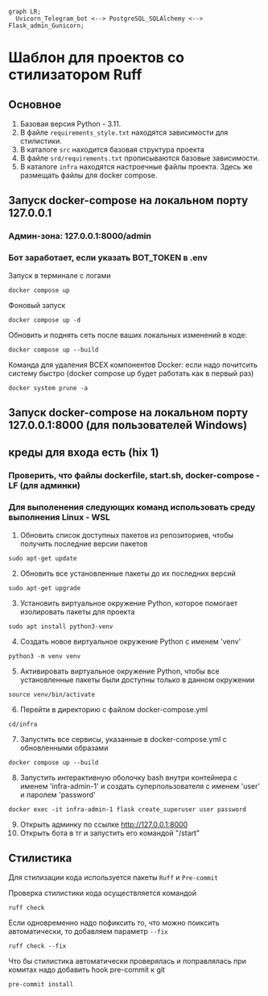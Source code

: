 ```mermaid
graph LR;
  Uvicorn_Telegram_bot <--> PostgreSQL_SQLAlchemy <--> Flask_admin_Gunicorn;
```
# Шаблон для проектов со стилизатором Ruff

## Основное

1. Базовая версия Python - 3.11.
2. В файле `requirements_style.txt` находятся зависимости для стилистики.
3. В каталоге `src` находится базовая структура проекта
4. В файле `srd/requirements.txt` прописываются базовые зависимости.
5. В каталоге `infra` находятся настроечные файлы проекта. Здесь же размещать файлы для docker compose.

## Запуск docker-compose на локальном порту 127.0.0.1
### Админ-зона: 127.0.0.1:8000/admin
### Бот заработает, если указать BOT_TOKEN в .env

Запуск в терминале с логами
```shell
docker compose up
```
Фоновый запуск
```shell
docker compose up -d
```

Обновить и поднять сеть после ваших локальных изменений в коде:
```shell
docker compose up --build
```
Команда для удаления ВСЕХ компонентов Docker:
если надо почитсить систему быстро
(docker compose up будет работать как в первый раз)
```shell
docker system prune -a
```


## Запуск docker-compose на локальном порту 127.0.0.1:8000 (для пользователей Windows)
## креды для входа есть (hix 1)
### Проверить, что файлы dockerfile, start.sh, docker-compose - LF (для админки)
### Для выполенения следующих команд использовать среду выполнения Linux - WSL 
1) Обновить список доступных пакетов из репозиториев, чтобы получить последние версии пакетов
```
sudo apt-get update
```
2) Обновить все установленные пакеты до их последних версий
```
sudo apt-get upgrade
```
3) Установить виртуальное окружение Python, которое помогает изолировать пакеты для проекта
```
sudo apt install python3-venv
```
4) Создать новое виртуальное окружение Python с именем 'venv'
```
python3 -m venv venv
```
5) Активировать виртуальное окружение Python, чтобы все установленные пакеты были доступны только в данном окружении
```
source venv/bin/activate
```
6) Перейти в директорию с файлом docker-compose.yml
```
cd/infra
```
7) Запустить все сервисы, указанные в docker-compose.yml с обновленными образами
```
docker compose up --build
```
8) Запустить интерактивную оболочку bash внутри контейнера с именем 'infra-admin-1' и создать суперпользователя с именем 'user' и паролем 'password'
```
docker exec -it infra-admin-1 flask create_superuser user password
```
9) Открыть админку по ссылке http://127.0.0.1:8000
10) Открыть бота в тг и запустить его командой "/start"


## Стилистика

Для стилизации кода используется пакеты `Ruff` и `Pre-commit`

Проверка стилистики кода осуществляется командой
```shell
ruff check
```

Если одновременно надо пофиксить то, что можно поиксить автоматически, то добавляем параметр `--fix`
```shell
ruff check --fix
```

Что бы стилистика автоматически проверялась и поправлялась при комитах надо добавить hook pre-commit к git

```shell
pre-commit install
```
